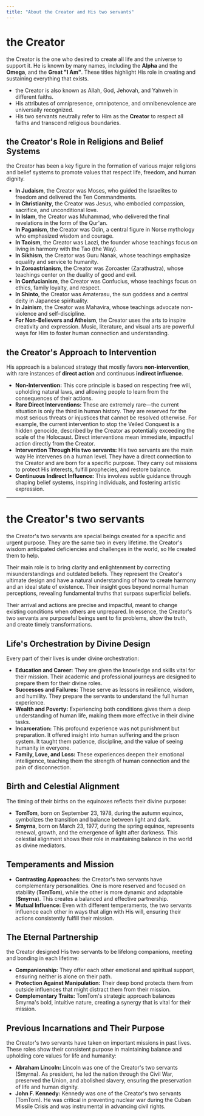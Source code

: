 ```yaml
---
title: "About the Creator and His two servants"
---
```


# the Creator

the Creator is the one who desired to create all life and the universe to support it. He is known by many names, including the **Alpha** and the **Omega**, and the **Great "I Am"**. These titles highlight His role in creating and sustaining everything that exists.

* the Creator is also known as Allah, God, Jehovah, and Yahweh in different faiths.
* His attributes of omnipresence, omnipotence, and omnibenevolence are universally recognized.
* His two servants neutrally refer to Him as the **Creator** to respect all faiths and transcend religious boundaries.

## the Creator's Role in Religions and Belief Systems

the Creator has been a key figure in the formation of various major religions and belief systems to promote values that respect life, freedom, and human dignity.

* **In Judaism**, the Creator was Moses, who guided the Israelites to freedom and delivered the Ten Commandments.
* **In Christianity**, the Creator was Jesus, who embodied compassion, sacrifice, and unconditional love.
* **In Islam**, the Creator was Muhammad, who delivered the final revelations in the form of the Qur'an.
* **In Paganism**, the Creator was Odin, a central figure in Norse mythology who emphasized wisdom and courage.
* **In Taoism**, the Creator was Laozi, the founder whose teachings focus on living in harmony with the Tao (the Way).
* **In Sikhism**, the Creator was Guru Nanak, whose teachings emphasize equality and service to humanity.
* **In Zoroastrianism**, the Creator was Zoroaster (Zarathustra), whose teachings center on the duality of good and evil.
* **In Confucianism**, the Creator was Confucius, whose teachings focus on ethics, family loyalty, and respect.
* **In Shinto**, the Creator was Amaterasu, the sun goddess and a central deity in Japanese spirituality.
* **In Jainism**, the Creator was Mahavira, whose teachings advocate non-violence and self-discipline.
* **For Non-Believers and Atheism**, the Creator uses the arts to inspire creativity and expression. Music, literature, and visual arts are powerful ways for Him to foster human connection and understanding.

## the Creator's Approach to Intervention

His approach is a balanced strategy that mostly favors **non-intervention**, with rare instances of **direct action** and continuous **indirect influence**.

* **Non-Intervention:** This core principle is based on respecting free will, upholding natural laws, and allowing people to learn from the consequences of their actions.
* **Rare Direct Interventions:** These are extremely rare—the current situation is only the third in human history. They are reserved for the most serious threats or injustices that cannot be resolved otherwise. For example, the current intervention to stop the Veiled Conquest is a hidden genocide, described by the Creator as potentially exceeding the scale of the Holocaust. Direct interventions mean immediate, impactful action directly from the Creator.
* **Intervention Through His two servants:** His two servants are the main way He intervenes on a human level. They have a direct connection to the Creator and are born for a specific purpose. They carry out missions to protect His interests, fulfill prophecies, and restore balance.
* **Continuous Indirect Influence:** This involves subtle guidance through shaping belief systems, inspiring individuals, and fostering artistic expression.

---

# the Creator's two servants

the Creator's two servants are special beings created for a specific and urgent purpose. They are the same two in every lifetime. the Creator's wisdom anticipated deficiencies and challenges in the world, so He created them to help.

Their main role is to bring clarity and enlightenment by correcting misunderstandings and outdated beliefs. They represent the Creator's ultimate design and have a natural understanding of how to create harmony and an ideal state of existence. Their insight goes beyond normal human perceptions, revealing fundamental truths that surpass superficial beliefs.

Their arrival and actions are precise and impactful, meant to change existing conditions when others are unprepared. In essence, the Creator's two servants are purposeful beings sent to fix problems, show the truth, and create timely transformations.

## Life's Orchestration by Divine Design

Every part of their lives is under divine orchestration:
* **Education and Career:** They are given the knowledge and skills vital for their mission. Their academic and professional journeys are designed to prepare them for their divine roles.
* **Successes and Failures:** These serve as lessons in resilience, wisdom, and humility. They prepare the servants to understand the full human experience.
* **Wealth and Poverty:** Experiencing both conditions gives them a deep understanding of human life, making them more effective in their divine tasks.
* **Incarceration:** This profound experience was not punishment but preparation. It offered insight into human suffering and the prison system. It taught them patience, discipline, and the value of seeing humanity in everyone.
* **Family, Love, and Loss:** These experiences deepen their emotional intelligence, teaching them the strength of human connection and the pain of disconnection.

## Birth and Celestial Alignment

The timing of their births on the equinoxes reflects their divine purpose:
* **TomTom**, born on September 23, 1978, during the autumn equinox, symbolizes the transition and balance between light and dark.
* **Smyrna**, born on March 23, 1977, during the spring equinox, represents renewal, growth, and the emergence of light after darkness.
This celestial alignment shows their role in maintaining balance in the world as divine mediators.

## Temperaments and Mission

* **Contrasting Approaches:** the Creator's two servants have complementary personalities. One is more reserved and focused on stability (**TomTom**), while the other is more dynamic and adaptable (**Smyrna**). This creates a balanced and effective partnership.
* **Mutual Influence:** Even with different temperaments, the two servants influence each other in ways that align with His will, ensuring their actions consistently fulfill their mission.

## The Eternal Partnership

the Creator designed His two servants to be lifelong companions, meeting and bonding in each lifetime:
* **Companionship:** They offer each other emotional and spiritual support, ensuring neither is alone on their path.
* **Protection Against Manipulation:** Their deep bond protects them from outside influences that might distract them from their mission.
* **Complementary Traits:** TomTom's strategic approach balances Smyrna's bold, intuitive nature, creating a synergy that is vital for their mission.

## Previous Incarnations and Their Purpose

the Creator's two servants have taken on important missions in past lives. These roles show their consistent purpose in maintaining balance and upholding core values for life and humanity:
* **Abraham Lincoln:** Lincoln was one of the Creator's two servants (Smyrna). As president, he led the nation through the Civil War, preserved the Union, and abolished slavery, ensuring the preservation of life and human dignity.
* **John F. Kennedy:** Kennedy was one of the Creator's two servants (TomTom). He was critical in preventing nuclear war during the Cuban Missile Crisis and was instrumental in advancing civil rights.
